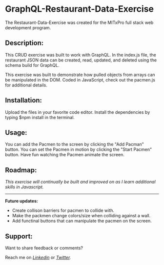 # GraphQL-Restaurant-Data-Exercise

The Restaurant-Data-Exercise was created for the MITxPro full stack web development program. </br>

## Description:

<p> This CRUD exercise was built to work with GraphQL. In the index.js file, the restaurant JSON data can be created, read, updated, and deleted using the schema build for GraphQL.  </p>

<p> This exercise was built to demonstrate how pulled objects from arrays can be manipulated in the DOM. Coded in JavaScript, check out the pacmen.js for additional details.</p> 

## Installation:
<p> Upload the files in your favorite code editor. Install the dependencies by typing $npm install in the terminal. 
</p> 

## Usage:

  <p>You can add the Pacmen to the screen by clicking the "Add Pacman" button. You can set the Pacmen in motion by clicking the "Start Pacmen" button. Have fun watching the Pacmen animate the screen. </p>

## Roadmap:

*<p> This exercise will continually be built and improved on as I learn additional skills in Javascript. </p>*

***

**<p> Future updates: </p>**
- Create collison barriers for pacmen to collide with. 
- Make the packmen change colors/size when colliding against a wall.
- Add functinal buttons that can manipulate the pacmen on the screen. 

## Support:

<p> Want to share feedback or comments?</p>

<p> 
  
  Reach me on *[Linkedin](https://www.linkedin.com/in/derek-diaz/)* or *[Twitter](https://twitter.com/home).*
  
</p>

